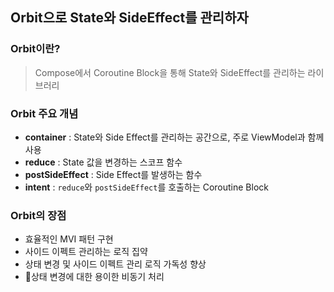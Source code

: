 ## Orbit으로 State와 SideEffect를 관리하자
### Orbit이란?
> Compose에서 Coroutine Block을 통해 State와 SideEffect를 관리하는 라이브러리
### Orbit 주요 개념
- **container** : State와 Side Effect를 관리하는 공간으로, 주로 ViewModel과 함께 사용
- **reduce** : State 값을 변경하는 스코프 함수
- **postSideEffect** : Side Effect를 발생하는 함수
- **intent** : `reduce`와 `postSideEffect`를 호출하는 Coroutine Block
### Orbit의 장점
- 효율적인 MVI 패턴 구현
- 사이드 이펙트 관리하는 로직 집약
- 상태 변경 및 사이드 이펙트 관리 로직 가독성 향상
- 상태 변경에 대한 용이한 비동기 처리
